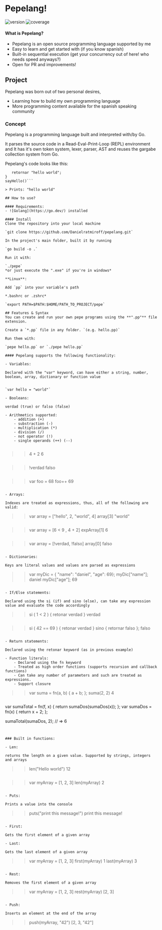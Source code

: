 # Pepelang!
![version](https://img.shields.io/badge/version-0.3-green)
![coverage](https://img.shields.io/badge/coverage-90-yellowgreen)


#### What is Pepelang?
 - Pepelang is an open source programming language supported by me 
 - Easy to learn and get started with (if you know spanish) 
 - Built-in sequential execution (get your concurrency out of here! who needs speed anyways?)
 - Open for PR and improvements!

## Project
Pepelang was born out of two personal desires, 
- Learning how to build my own programming language 
- More programming content available for the spanish speaking community

### Concept
Pepelang is a programming language built and interpreted with/by Go.

It parses the source code in a Read-Eval-Print-Loop (REPL) environment and It has it's own token system, lexer, parser, AST and reuses the gargabe collection system from Go. 

Pepelang's code looks like this:

```var sayHello = fn() { 
   retornar "hello world";
}
sayHello()```
    
> Prints: "hello world"
    
## How to use?

#### Requirements:
- ![Golang](https://go.dev/) installed 

#### Install
Clone the repository into your local machine

`git clone https://github.com/Danielratmiroff/pepelang.git`
 
In the project's main folder, built it by running 

`go build -o .`

Run it with:

`./pepe` 
*or just execute the ".exe" if you're in windows*

**Linux**:

Add `pp` into your variable's path

*.bashrc or .zshrc*

`export PATH=$PATH:$HOME/PATH_TO_PROJECT/pepe`

## Features & Syntax
You can create and run your own pepe programs using the **".pp"** file extension. 

Create a `*.pp` file in any folder. `(e.g. hello.pp)`

Run them with:

`pepe hello.pp` or `./pepe hello.pp`

#### Pepelang supports the following functionality:

- Variables:

Declared with the "var" keyword, can have either a string, number, boolean, array, dictionary or function value


`var hello = "world"`

- Booleans: 

verdad (true) or falso (false)

- Arithmetics supported: 
	- addition (+)
	- substraction (-)
	- multiplication (*)
	- division (/)
	- not operator (!)
	- single operands (++) (--)
	
```
>> 4 + 2
6
```

```
>> !verdad
falso
```

```
>> var foo = 68
>> foo++
69
```

- Arrays:

Indexes are treated as expressions, thus, all of the following are valid:

```
>> var array = ["hello", 2, "world", 4]
>> array[3]
"world"
```

```
>> var array = [6 < 9 , 4 + 2]
>> expArray[1]
6
```
```
>> var array = [!verdad, !falso]
>> array[0]
falso
```

- Dictionaries: 

Keys are literal values and values are parsed as expressions

```
>> var myDic = { "name": "daniel", "age": 69}; 
>> myDic["name"];
daniel 
>> myDic["age"]; 
69 
```

- If/Else statements:

Declared using the si (if) and sino (else), can take any expression value and evaluate the code accordingly

```
>> si ( 1 < 2 ) { retonar verdad }
verdad
```

```
>> si ( 42 == 69 ) { retonar verdad } sino { retornar falso };
falso
```

- Return statements: 

Declared using the retonar keyword (as in previous example)

- Function literals:
	- Declared using the fn keyword
	- Treated as high order functions (supports recursion and callback functions)
	- Can take any number of parameters and such are treated as expressions.
	- Support closure

```
>> var suma = fn(a, b) { a + b; };
>> suma(2, 2)
4
```

```
var sumaTotal = fn(f, x) { 
	 return sumaDos(sumaDos(x)); 
}; 
var sumaDos = fn(x) { 
	return x + 2; 
}; 

sumaTotal(sumaDos, 2); // => 6
```


### Built in functions:

- Len:

returns the length on a given value. Supported by strings, integers and arrays

```
>> len("Hello world")
12
```

```
>> var myArray = [1, 2, 3]
>> len(myArray)
2
```

- Puts: 

Prints a value into the console

```
>> puts("print this message!")
print this message!
```

- First: 

Gets the first element of a given array

- Last:

Gets the last element of a given array

```
>> var myArray = [1, 2, 3]
>> first(myArray)
1
>> last(myArray)
3
```

- Rest:

Removes the first element of a given array

```
>> var myArray = [1, 2, 3]
>> rest(myArray)
[2, 3]
```

- Push: 

Inserts an element at the end of the array

```
>> push(myArray, "42")
[2, 3, "42"]
```
